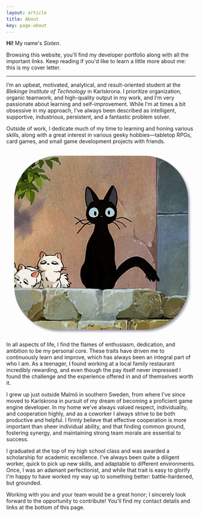 ```yaml
---
layout: article
title: About
key: page-about
---
```


**Hi!** My name's *Sixten*.

Browsing this website, you'll find my developer portfolio along with all the important links. Keep reading if you'd like to learn a little more about me: this is my cover letter.

---

I’m an upbeat, motivated, analytical, and result-oriented student at the *Blekinge Institute of Technology* in Karlskrona. I prioritize organization, organic teamwork, and high-quality output in my work, and I’m very passionate about learning and self-improvement. While I’m at times a bit obsessive in my approach, I’ve always been described as intelligent, supportive, industrious, persistent, and a fantastic problem solver.

Outside of work, I dedicate much of my time to learning and honing various skills, along with a great interest in various geeky hobbies—tabletop RPGs, card games, and small game development projects with friends.

<img class="image image--md" style="display: block; margin-left: auto; margin-right: auto; border-radius: 25%; box-shadow: 4px 4px 5px #00004060; margin-bottom: 30px; margin-top: 30px;" src="/assets/jiji.png"/>

In all aspects of life, I find the flames of enthusiasm, dedication, and ambition to be my personal core. These traits have driven me to continuously learn and improve, which has always been an integral part of who I am. As a teenager, I found working at a local family restaurant incredibly rewarding, and even though the pay itself never impressed I found the challenge and the experience offered in and of themselves worth it.

I grew up just outside Malmö in southern Sweden, from where I’ve since moved to Karlskrona in pursuit of my dream of becoming a proficient game engine developer. In my home we’ve always valued respect, individuality, and cooperation highly, and as a coworker I always strive to be both productive and helpful. I firmly believe that effective cooperation is more important than sheer individual ability, and that finding common ground, fostering synergy, and maintaining strong team morale are essential to success.

I graduated at the top of my high school class and was awarded a scholarship for academic excellence. I’ve always been quite a diligent worker, quick to pick up new skills, and adaptable to different environments. Once, I was an adamant perfectionist, and while that trait is easy to glorify I'm happy to have worked my way up to something better: battle-hardened, but grounded.

Working with you and your team would be a great honor; I sincerely look forward to the opportunity to contribute! You'll find my contact details and links at the bottom of this page.
